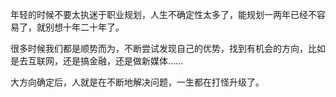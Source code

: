 年轻的时候不要太执迷于职业规划，人生不确定性太多了，能规划一两年已经不容易了，就别想十年二十年了。

很多时候我们都是顺势而为，不断尝试发现自己的优势，找到有机会的方向，比如是去互联网，还是搞金融，还是做新媒体……

大方向确定后，人就是在不断地解决问题，一生都在打怪升级了。 ​
